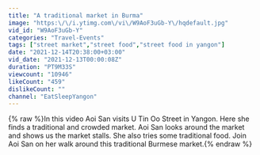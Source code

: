 ```yaml
---
title: "A traditional market in Burma"
image: "https:\/\/i.ytimg.com\/vi\/W9AoF3uGb-Y\/hqdefault.jpg"
vid_id: "W9AoF3uGb-Y"
categories: "Travel-Events"
tags: ["street market","street food","street food in yangon"]
date: "2021-12-14T20:38:00+03:00"
vid_date: "2021-12-13T00:00:08Z"
duration: "PT9M33S"
viewcount: "10946"
likeCount: "459"
dislikeCount: ""
channel: "EatSleepYangon"
---
```

{% raw %}In this video Aoi San visits U Tin Oo Street in Yangon. Here she finds a traditional and crowded market. Aoi San looks around the market and shows us the market stalls. She also tries some traditional food. Join Aoi San on her walk around this traditional Burmese market.{% endraw %}
